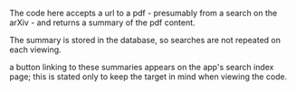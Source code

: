 The code here accepts a url to a pdf - presumably from a search on the arXiv - and returns a summary of the pdf content.

The summary is stored in the database, so searches are not repeated on each viewing.

a button linking to these summaries appears on the app's search index page; this is stated only to keep the target in mind when viewing the code.

